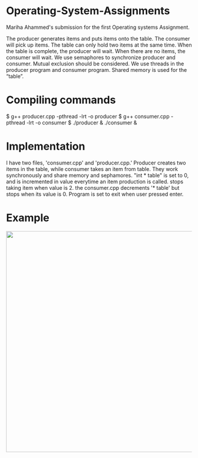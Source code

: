 # Operating-System-Assignments
Mariha Ahammed's submission for the first Operating systems Assignment. 


The producer generates items and puts items onto the table. The consumer will pick up items. The table can only hold two items at the same time. When the table is complete, the producer will wait. When there are no items, the consumer will wait. We use semaphores to synchronize producer and consumer.  Mutual exclusion should be considered. We use threads in the producer program and consumer program. Shared memory is used for the “table”.

# Compiling commands

$ g++ producer.cpp -pthread -lrt -o producer
$ g++ consumer.cpp -pthread -lrt -o consumer
$ ./producer & ./consumer &

# Implementation

I have two files, 'consumer.cpp' and 'producer.cpp.' Producer creates two items in the table, while consumer takes an item from table. They work synchronously and share memory and sephamores. "int * table" is set to 0, and is incremented in value everytime an item production is called. stops taking item when value is 2. the consumer.cpp decrements '* table' but stops when its value is 0. Program is set to exit when user pressed enter. 

# Example
<img src="https://user-images.githubusercontent.com/94094992/199385168-b1ae3566-bd14-4a07-b83d-273395defb3c.png" width=600>
